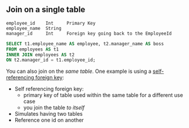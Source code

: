 ## Join on a single table

```text
employee_id    Int     Primary Key
employee_name  String
manager_id     Int     Foreign key going back to the EmployeeId
```
```sql
SELECT t1.employee_name AS employee, t2.manager_name AS boss
FROM employees AS t1
INNER JOIN employees AS t2
ON t2.manager_id = t1.employee_id;
```


You can also join on the _same table_. One example is using a [self-referencing foreign key](https://stackoverflow.com/q/246477):

- Self referencing foreign key:
    + primary key of table used within the same table for a different use case
    + you join the table _to itself_
- Simulates having two tables
- Reference one id on another
